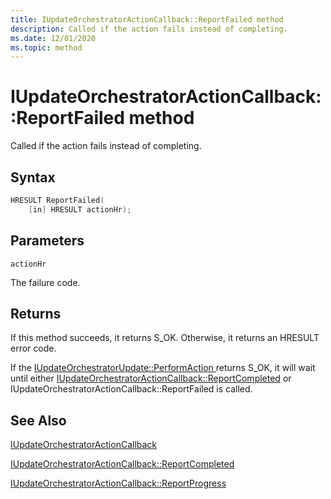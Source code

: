 ```yaml
---
title: IUpdateOrchestratorActionCallback::ReportFailed method
description: Called if the action fails instead of completing.
ms.date: 12/01/2020
ms.topic: method
---
```


# IUpdateOrchestratorActionCallback::ReportFailed method

Called if the action fails instead of completing.

## Syntax
```cpp
HRESULT ReportFailed(
    [in] HRESULT actionHr);
```

## Parameters

`actionHr`

The failure code.

## Returns
If this method succeeds, it returns S_OK. Otherwise, it returns an HRESULT error code.

If the [IUpdateOrchestratorUpdate::PerformAction ](iupdateorchestratorupdate-performaction.md) returns S_OK, it will wait until either [IUpdateOrchestratorActionCallback::ReportCompleted](iupdateorchestratoractioncallback-reportcompleted.md) or IUpdateOrchestratorActionCallback::ReportFailed is called.

## See Also

[IUpdateOrchestratorActionCallback](iupdateorchestratoractioncallback.md)

[IUpdateOrchestratorActionCallback::ReportCompleted](iupdateorchestratoractioncallback-reportcompleted.md)

[IUpdateOrchestratorActionCallback::ReportProgress](iupdateorchestratoractioncallback-reportprogress.md)